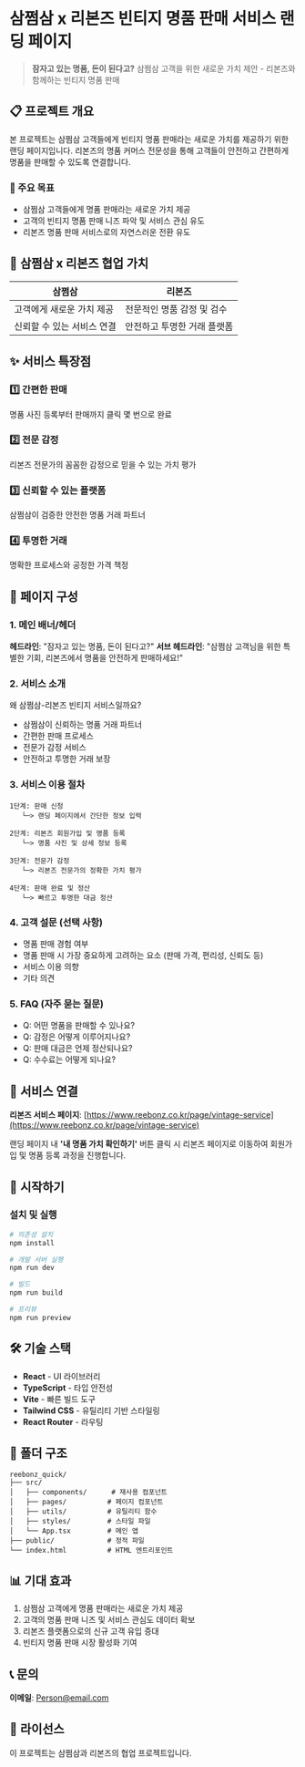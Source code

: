 # 삼쩜삼 x 리본즈 빈티지 명품 판매 서비스 랜딩 페이지

> **잠자고 있는 명품, 돈이 된다고?**
> 삼쩜삼 고객을 위한 새로운 가치 제안 - 리본즈와 함께하는 빈티지 명품 판매

## 📋 프로젝트 개요

본 프로젝트는 삼쩜삼 고객들에게 빈티지 명품 판매라는 새로운 가치를 제공하기 위한 랜딩 페이지입니다. 리본즈의 명품 커머스 전문성을 통해 고객들이 안전하고 간편하게 명품을 판매할 수 있도록 연결합니다.

### 🎯 주요 목표
- 삼쩜삼 고객들에게 명품 판매라는 새로운 가치 제공
- 고객의 빈티지 명품 판매 니즈 파악 및 서비스 관심 유도
- 리본즈 명품 판매 서비스로의 자연스러운 전환 유도

## 🤝 삼쩜삼 x 리본즈 협업 가치

| 삼쩜삼 | 리본즈 |
|--------|--------|
| 고객에게 새로운 가치 제공 | 전문적인 명품 감정 및 검수 |
| 신뢰할 수 있는 서비스 연결 | 안전하고 투명한 거래 플랫폼 |

## ✨ 서비스 특장점

### 1️⃣ 간편한 판매
명품 사진 등록부터 판매까지 클릭 몇 번으로 완료

### 2️⃣ 전문 감정
리본즈 전문가의 꼼꼼한 감정으로 믿을 수 있는 가치 평가

### 3️⃣ 신뢰할 수 있는 플랫폼
삼쩜삼이 검증한 안전한 명품 거래 파트너

### 4️⃣ 투명한 거래
명확한 프로세스와 공정한 가격 책정

## 📱 페이지 구성

### 1. 메인 배너/헤더
**헤드라인**: "잠자고 있는 명품, 돈이 된다고?"
**서브 헤드라인**: "삼쩜삼 고객님을 위한 특별한 기회, 리본즈에서 명품을 안전하게 판매하세요!"

### 2. 서비스 소개
왜 삼쩜삼-리본즈 빈티지 서비스일까요?
- 삼쩜삼이 신뢰하는 명품 거래 파트너
- 간편한 판매 프로세스
- 전문가 감정 서비스
- 안전하고 투명한 거래 보장

### 3. 서비스 이용 절차

```
1단계: 판매 신청
   └─> 랜딩 페이지에서 간단한 정보 입력

2단계: 리본즈 회원가입 및 명품 등록
   └─> 명품 사진 및 상세 정보 등록

3단계: 전문가 감정
   └─> 리본즈 전문가의 정확한 가치 평가

4단계: 판매 완료 및 정산
   └─> 빠르고 투명한 대금 정산
```

### 4. 고객 설문 (선택 사항)
- 명품 판매 경험 여부
- 명품 판매 시 가장 중요하게 고려하는 요소 (판매 가격, 편리성, 신뢰도 등)
- 서비스 이용 의향
- 기타 의견

### 5. FAQ (자주 묻는 질문)
- Q: 어떤 명품을 판매할 수 있나요?
- Q: 감정은 어떻게 이루어지나요?
- Q: 판매 대금은 언제 정산되나요?
- Q: 수수료는 어떻게 되나요?

## 🔗 서비스 연결

**리본즈 서비스 페이지**: [https://www.reebonz.co.kr/page/vintage-service](https://www.reebonz.co.kr/page/vintage-service)

랜딩 페이지 내 **'내 명품 가치 확인하기'** 버튼 클릭 시 리본즈 페이지로 이동하여 회원가입 및 명품 등록 과정을 진행합니다.

## 🚀 시작하기

### 설치 및 실행

```bash
# 의존성 설치
npm install

# 개발 서버 실행
npm run dev

# 빌드
npm run build

# 프리뷰
npm run preview
```

## 🛠️ 기술 스택

- **React** - UI 라이브러리
- **TypeScript** - 타입 안전성
- **Vite** - 빠른 빌드 도구
- **Tailwind CSS** - 유틸리티 기반 스타일링
- **React Router** - 라우팅

## 📂 폴더 구조

```
reebonz_quick/
├── src/
│   ├── components/      # 재사용 컴포넌트
│   ├── pages/          # 페이지 컴포넌트
│   ├── utils/          # 유틸리티 함수
│   ├── styles/         # 스타일 파일
│   └── App.tsx         # 메인 앱
├── public/             # 정적 파일
└── index.html          # HTML 엔트리포인트
```

## 📊 기대 효과

1. 삼쩜삼 고객에게 명품 판매라는 새로운 가치 제공
2. 고객의 명품 판매 니즈 및 서비스 관심도 데이터 확보
3. 리본즈 플랫폼으로의 신규 고객 유입 증대
4. 빈티지 명품 판매 시장 활성화 기여

## 📞 문의

**이메일**: Person@email.com

## 📄 라이선스

이 프로젝트는 삼쩜삼과 리본즈의 협업 프로젝트입니다.

